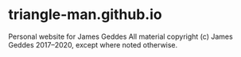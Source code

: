 # triangle-man.github.io

Personal website for James Geddes
All material copyright (c) James Geddes 2017–2020, except where noted otherwise.

